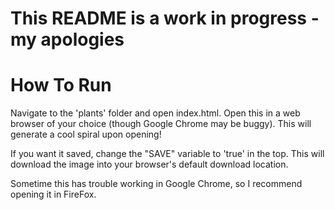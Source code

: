 # This README is a work in progress - my apologies

# How To Run
Navigate to the 'plants' folder and open index.html. Open this in a web browser of your choice (though Google Chrome may be buggy). This will generate a cool spiral upon opening! 

If you want it saved, change the "SAVE" variable to 'true' in the top. This will download the image into your browser's default download location.

Sometime this has trouble working in Google Chrome, so I recommend opening it in FireFox.